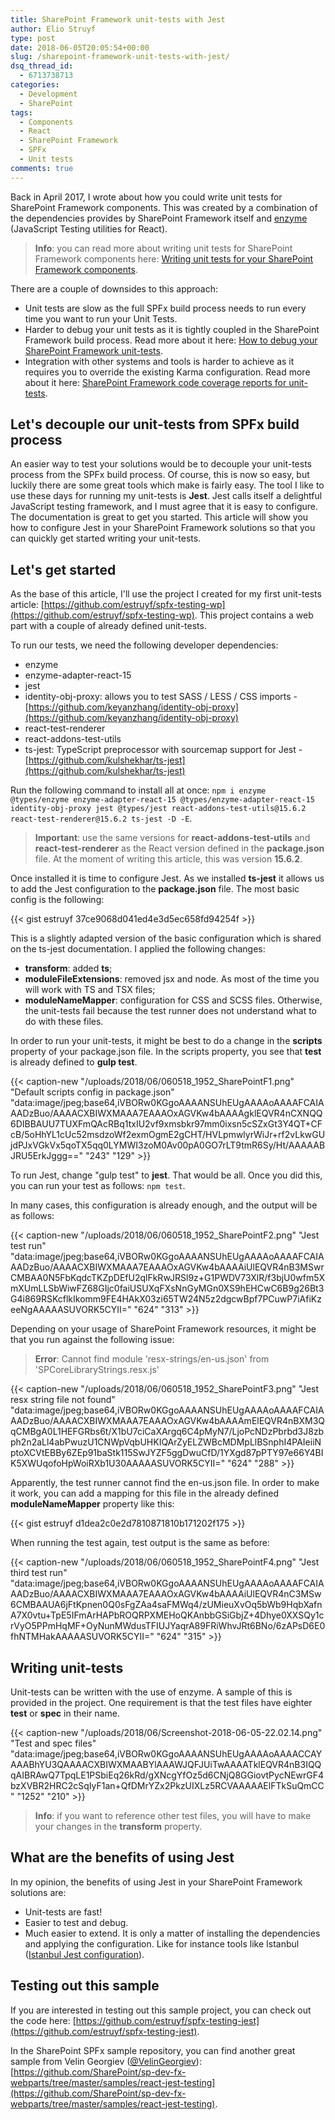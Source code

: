 ```yaml
---
title: SharePoint Framework unit-tests with Jest
author: Elio Struyf
type: post
date: 2018-06-05T20:05:54+00:00
slug: /sharepoint-framework-unit-tests-with-jest/
dsq_thread_id:
  - 6713738713
categories:
  - Development
  - SharePoint
tags:
  - Components
  - React
  - SharePoint Framework
  - SPFx
  - Unit tests
comments: true
---
```


Back in April 2017, I wrote about how you could write unit tests for SharePoint Framework components. This was created by a combination of the dependencies provides by SharePoint Framework itself and [enzyme](https://github.com/airbnb/enzyme) (JavaScript Testing utilities for React).

> **Info**: you can read more about writing unit tests for SharePoint Framework components here: [Writing unit tests for your SharePoint Framework components](https://www.eliostruyf.com/writing-unit-test-for-your-sharepoint-framework-components/).

There are a couple of downsides to this approach:

*   Unit tests are slow as the full SPFx build process needs to run every time you want to run your Unit Tests.
*   Harder to debug your unit tests as it is tightly coupled in the SharePoint Framework build process. Read more about it here: [How to debug your SharePoint Framework unit-tests](https://www.eliostruyf.com/how-to-debug-your-sharepoint-framework-unit-tests/).
*   Integration with other systems and tools is harder to achieve as it requires you to override the existing Karma configuration. Read more about it here: [SharePoint Framework code coverage reports for unit-tests](https://www.eliostruyf.com/sharepoint-framework-code-coverage-reports-for-unit-tests/).

## Let's decouple our unit-tests from SPFx build process

An easier way to test your solutions would be to decouple your unit-tests process from the SPFx build process. Of course, this is now so easy, but luckily there are some great tools which make is fairly easy. The tool I like to use these days for running my unit-tests is **Jest**. Jest calls itself a delightful JavaScript testing framework, and I must agree that it is easy to configure. The documentation is great to get you started. This article will show you how to configure Jest in your SharePoint Framework solutions so that you can quickly get started writing your unit-tests.

## Let's get started

As the base of this article, I'll use the project I created for my first unit-tests article: [https://github.com/estruyf/spfx-testing-wp](https://github.com/estruyf/spfx-testing-wp). This project contains a web part with a couple of already defined unit-tests.

To run our tests, we need the following developer dependencies:

*   enzyme
*   enzyme-adapter-react-15
*   jest
*   identity-obj-proxy: allows you to test SASS / LESS / CSS imports - [https://github.com/keyanzhang/identity-obj-proxy](https://github.com/keyanzhang/identity-obj-proxy)
*   react-test-renderer
*   react-addons-test-utils
*   ts-jest: TypeScript preprocessor with sourcemap support for Jest - [https://github.com/kulshekhar/ts-jest](https://github.com/kulshekhar/ts-jest)

Run the following command to install all at once: `npm i enzyme @types/enzyme enzyme-adapter-react-15 @types/enzyme-adapter-react-15 identity-obj-proxy jest @types/jest react-addons-test-utils@15.6.2 react-test-renderer@15.6.2 ts-jest -D -E`.

> **Important**: use the same versions for **react-addons-test-utils** and **react-test-renderer** as the React version defined in the **package.json** file. At the moment of writing this article, this was version **15.6.2**.

Once installed it is time to configure Jest. As we installed **ts-jest** it allows us to add the Jest configuration to the **package.json** file. The most basic config is the following:

{{< gist estruyf 37ce9068d041ed4e3d5ec658fd94254f >}}

This is a slightly adapted version of the basic configuration which is shared on the ts-jest documentation. I applied the following changes:

*   **transform**: added **ts**;
*   **moduleFileExtensions**: removed jsx and node. As most of the time you will work with TS and TSX files;
*   **moduleNameMapper**: configuration for CSS and SCSS files. Otherwise, the unit-tests fail because the test runner does not understand what to do with these files.

In order to run your unit-tests, it might be best to do a change in the **scripts** property of your package.json file. In the scripts property, you see that **test** is already defined to **gulp test**.

{{< caption-new "/uploads/2018/06/060518_1952_SharePointF1.png" "Default scripts config in package.json"  "data:image/jpeg;base64,iVBORw0KGgoAAAANSUhEUgAAAAoAAAAFCAIAAADzBuo/AAAACXBIWXMAAA7EAAAOxAGVKw4bAAAAgklEQVR4nCXNQQ6DIBBAUU7TUXFmQAcRBq1txIU2vf9xmsbkr97mm0ixsn5cSZxGt3Y4QT+CFcB/5oHhYL1cUc52msdzoWf2exmOgmE2gCHT/HVLpmwlyrWiJr+rf2vLkwGUjdPJxVGkVx5qoTX5qq0LYMWI3zoM0Av00pA0GO7rLT9tmR6Sy/Ht/AAAAABJRU5ErkJggg==" "243" "129" >}}

To run Jest, change "gulp test" to **jest**. That would be all. Once you did this, you can run your test as follows: `npm test`.

In many cases, this configuration is already enough, and the output will be as follows:

{{< caption-new "/uploads/2018/06/060518_1952_SharePointF2.png" "Jest test run"  "data:image/jpeg;base64,iVBORw0KGgoAAAANSUhEUgAAAAoAAAAFCAIAAADzBuo/AAAACXBIWXMAAA7EAAAOxAGVKw4bAAAAiUlEQVR4nB3MSwrCMBAA0N5FbKqdcTKZpDEfU2qlFkRwJRSl9z+G1PWDV73XlR/f3bjU0wfm5XmXUmLLSbWiwFZ68GIjc0faiUSUXqFXsNnGyMGn0XS9hEHCwC6B9g26Bt3G4i869RSKcflkIkomm9FE4HAkX03zi65TW24N5z2dgcwBpf7PCuwP7iAfiKzeeNgAAAAASUVORK5CYII=" "624" "313" >}}

Depending on your usage of SharePoint Framework resources, it might be that you run against the following issue:

> **Error**: Cannot find module 'resx-strings/en-us.json' from 'SPCoreLibraryStrings.resx.js'

{{< caption-new "/uploads/2018/06/060518_1952_SharePointF3.png" "Jest resx string file not found"  "data:image/jpeg;base64,iVBORw0KGgoAAAANSUhEUgAAAAoAAAAFCAIAAADzBuo/AAAACXBIWXMAAA7EAAAOxAGVKw4bAAAAmElEQVR4nBXM3QqCMBgA0L1HEFGRbs6t/X1bU7ciCaXArgq6C4pMyN7/LjoPcNDzPbrbd3J8zbph2n2aLl4abPwuzU1CNWpVqbUHKIQArZyELZWBcMDMpLlBSnphI4PAIeiiNptoXCVtEBBy6ZEp91baStk115SwJYZF5ggDwuCfD/1YXgd87pPTY97e66Y4BIK5XWUqofoHpWoiRXb1U30AAAAASUVORK5CYII=" "624" "288" >}}

Apparently, the test runner cannot find the en-us.json file. In order to make it work, you can add a mapping for this file in the already defined **moduleNameMapper** property like this:

{{< gist estruyf d1dea2c0e2d7810871810b171202f175 >}}

When running the test again, test output is the same as before:

{{< caption-new "/uploads/2018/06/060518_1952_SharePointF4.png" "Jest third test run"  "data:image/jpeg;base64,iVBORw0KGgoAAAANSUhEUgAAAAoAAAAFCAIAAADzBuo/AAAACXBIWXMAAA7EAAAOxAGVKw4bAAAAiUlEQVR4nC3MSw6CMBAAUA6jFtKpnen0Q0sFgZAa4saFMWq4/zUMieuXvOq5bWb9HqbXafnA7X0vtu+TpE5IFmArHAPbROQRPXMEHoQKAnbbGSiGbjZ+4Dhye0XXSQy1crVyO5PPmHqMF+OyNunMWdusTFIUJYaqrA89FRiWhvJRt6BNo/6zAPsD6E0fhNTMHakAAAAASUVORK5CYII=" "624" "315" >}}

## Writing unit-tests

Unit-tests can be written with the use of enzyme. A sample of this is provided in the project. One requirement is that the test files have eighter **test** or **spec** in their name.

{{< caption-new "/uploads/2018/06/Screenshot-2018-06-05-22.02.14.png" "Test and spec files"  "data:image/jpeg;base64,iVBORw0KGgoAAAANSUhEUgAAAAoAAAACCAYAAABhYU3QAAAACXBIWXMAABYlAAAWJQFJUiTwAAAATklEQVR4nB3IQQqAIBRAwQ7TpqLE1PSbiEq26kRd/gXNcgYfOz5d6CNjQ8GGiovtPycNEwrGF4bzXVBR2HRC2cSqIyF1an+QfDMrYZx2PkzUIXLz5RCVAAAAAElFTkSuQmCC" "1252" "210" >}}

> **Info**: if you want to reference other test files, you will have to make your changes in the **transform** property.


## What are the benefits of using Jest

In my opinion, the benefits of using Jest in your SharePoint Framework solutions are:

*   Unit-tests are fast!
*   Easier to test and debug.
*   Much easier to extend. It is only a matter of installing the dependencies and applying the configuration. Like for instance tools like Istanbul ([Istanbul Jest configuration](https://github.com/facebook/jest/blob/master/docs/Configuration.md)).

## Testing out this sample

If you are interested in testing out this sample project, you can check out the code here: [https://github.com/estruyf/spfx-testing-jest](https://github.com/estruyf/spfx-testing-jest).

In the SharePoint SPFx sample repository, you can find another great sample from Velin Georgiev ([@VelinGeorgiev](https://twitter.com/velingeorgiev)): [https://github.com/SharePoint/sp-dev-fx-webparts/tree/master/samples/react-jest-testing](https://github.com/SharePoint/sp-dev-fx-webparts/tree/master/samples/react-jest-testing).